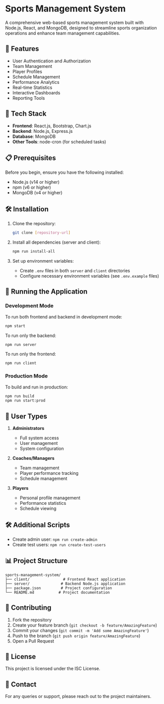 # Sports Management System

A comprehensive web-based sports management system built with Node.js, React, and MongoDB, designed to streamline sports organization operations and enhance team management capabilities.

## 🌟 Features

- User Authentication and Authorization
- Team Management
- Player Profiles
- Schedule Management
- Performance Analytics
- Real-time Statistics
- Interactive Dashboards
- Reporting Tools

## 🚀 Tech Stack

- **Frontend**: React.js, Bootstrap, Chart.js
- **Backend**: Node.js, Express.js
- **Database**: MongoDB
- **Other Tools**: node-cron (for scheduled tasks)

## 📋 Prerequisites

Before you begin, ensure you have the following installed:
- Node.js (v14 or higher)
- npm (v6 or higher)
- MongoDB (v4 or higher)

## 🛠️ Installation

1. Clone the repository:
   ```bash
   git clone [repository-url]
   ```

2. Install all dependencies (server and client):
   ```bash
   npm run install-all
   ```

3. Set up environment variables:
   - Create `.env` files in both `server` and `client` directories
   - Configure necessary environment variables (see `.env.example` files)

## 🚀 Running the Application

### Development Mode

To run both frontend and backend in development mode:
```bash
npm start
```

To run only the backend:
```bash
npm run server
```

To run only the frontend:
```bash
npm run client
```

### Production Mode

To build and run in production:
```bash
npm run build
npm run start:prod
```

## 👥 User Types

1. **Administrators**
   - Full system access
   - User management
   - System configuration

2. **Coaches/Managers**
   - Team management
   - Player performance tracking
   - Schedule management

3. **Players**
   - Personal profile management
   - Performance statistics
   - Schedule viewing

## 🛠️ Additional Scripts

- Create admin user: `npm run create-admin`
- Create test users: `npm run create-test-users`

## 📊 Project Structure

```
sports-management-system/
├── client/               # Frontend React application
├── server/              # Backend Node.js application
├── package.json         # Project configuration
└── README.md           # Project documentation
```

## 🤝 Contributing

1. Fork the repository
2. Create your feature branch (`git checkout -b feature/AmazingFeature`)
3. Commit your changes (`git commit -m 'Add some AmazingFeature'`)
4. Push to the branch (`git push origin feature/AmazingFeature`)
5. Open a Pull Request

## 📝 License

This project is licensed under the ISC License.

## 📧 Contact

For any queries or support, please reach out to the project maintainers.